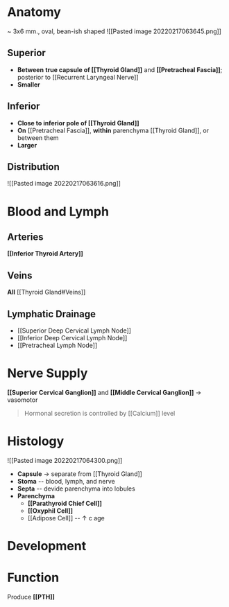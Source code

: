 # Anatomy
~ 3x6 mm., oval, bean-ish shaped
![[Pasted image 20220217063645.png]]

## Superior
- **Between** **true capsule of [[Thyroid Gland]]** and **[[Pretracheal Fascia]]**; posterior to [[Recurrent Laryngeal Nerve]]
- **Smaller**

## Inferior
- **Close to inferior pole of [[Thyroid Gland]]**
- **On** [[Pretracheal Fascia]], **within** parenchyma [[Thyroid Gland]], or between them
- **Larger**

## Distribution

![[Pasted image 20220217063616.png]]

# Blood and Lymph
## Arteries
**[[Inferior Thyroid Artery]]**

## Veins
**All** [[Thyroid Gland#Veins]]

## Lymphatic Drainage
- [[Superior Deep Cervical Lymph Node]]
- [[Inferior Deep Cervical Lymph Node]]
- [[Pretracheal Lymph Node]]

# Nerve Supply
**[[Superior Cervical Ganglion]]** and **[[Middle Cervical Ganglion]]** → vasomotor
> Hormonal secretion is controlled by [[Calcium]] level

# Histology

![[Pasted image 20220217064300.png]]

- **Capsule** → separate from [[Thyroid Gland]]
- **Stoma** -- blood, lymph, and nerve
- **Septa** -- devide parenchyma into lobules
- **Parenchyma**
	- **[[Parathyroid Chief Cell]]**
	- **[[Oxyphil Cell]]**
	- [[Adipose Cell]] -- ↑ c age

# Development

# Function
Produce **[[PTH]]**